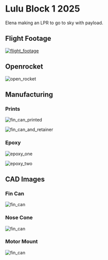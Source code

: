 ﻿# Lulu Block 1 2025
Elena making an LPR to go to sky with payload.

## Flight Footage
[![flight_footage](https://img.youtube.com/vi/gxIHiGPOzwY)](https://www.youtube.com/watch?v=gxIHiGPOzwY)
## Openrocket
![open_rocket](https://github.com/elenajusto/lulu_2025/blob/main/images/open_rocket.png)

## Manufacturing

### Prints
![fin_can_printed](https://github.com/elenajusto/lulu_2025/blob/main/images/fin_can_printed.jpg)

![fin_can_and_retainer](https://github.com/elenajusto/lulu_2025/blob/main/images/can_and_retainer.jpg)

### Epoxy
![epoxy_one](https://github.com/elenajusto/lulu_2025/blob/main/images/epoxy_1.jpg)

![epoxy_two](https://github.com/elenajusto/lulu_2025/blob/main/images/epoxy_2.jpg)

## CAD Images
### Fin Can
![fin_can](https://github.com/elenajusto/lulu_2025/blob/main/images/fin_can.png)

### Nose Cone
![fin_can](https://github.com/elenajusto/lulu_2025/blob/main/images/nose_cone.png)

### Motor Mount
![fin_can](https://github.com/elenajusto/lulu_2025/blob/main/images/motor_mount.png)
